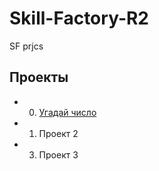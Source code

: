 # Skill-Factory-R2
SF prjcs

## Проекты
* 0. [Угадай число](https://github.com/sibfox11/Skill-Factory-R2/tree/main/Project_0)
* 1. Проект 2
* 3. Проект 3 